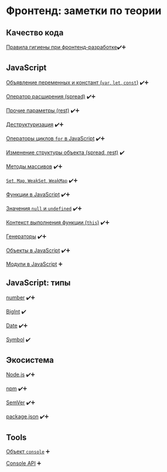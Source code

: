 # Фронтенд: заметки по теории
## Качество кода
[Правила гигиены при фронтенд-разработке](notes/JavaScript/hygiene.md "hygiene")✔️➕

## JavaScript
[Объявление переменных и констант (`var`, `let`, `const`)](notes/JavaScript/let_var_const.md "var, let, const") ✔️➕

[Оператор расширения (spread)](notes/JavaScript/spread.md "spread") ✔️➕

[Прочие параметры (rest)](notes/JavaScript/rest.md "rest") ✔️➕

[Деструктуризация](notes/JavaScript/destructure.md "destructure") ✔️➕

[Операторы циклов `for` в JavaScript](notes/JavaScript/for.md "for") ✔️➕

[Изменение структуры объекта (spread, rest)](notes/JavaScript/change_object_structure.md "change object structure") ✔️

[Методы массивов](notes/JavaScript/array_methods.md "array methods") ✔️➕

[`Set`, `Map`, `WeakSet`, `WeakMap`](notes/JavaScript/set_map_weak.md "Set, Map, WeakSet, WeakMap") ✔️➕

[Функции в JavaScript](notes/JavaScript/functions.md "functions") ✔️➕

[Значения `null` и `undefined`](notes/JavaScript/null_undefined.md "null & undefined") ✔️➕

[Контекст выполнения функции (`this`)](notes/JavaScript/this.md "this") ✔️➕

[Генераторы](notes/JavaScript/generators.md "generators") ✔️➕

[Объекты в JavaScript](notes/JavaScript/objects.md "objects") ✔️➕

[Модули в JavaScript](notes/JavaScript/modules.md "modules") ➕

## JavaScript: типы
[number](notes/JavaScript/number.md "number") ✔️➕

[BigInt](notes/JavaScript/bigint.md "BigInt") ✔️

[Date](notes/JavaScript/date.md "Date") ✔️➕

[Symbol](notes/JavaScript/symbol.md "Symbol") ✔️

## Экосистема
[Node.js](notes/Ecosystem/Node.md) ✔️➕

[npm](notes/Ecosystem/npm.md) ✔️➕

[SemVer](notes/Ecosystem/semver.md) ✔️➕

[package.json](notes/Ecosystem/package.json.md) ✔️➕

## Tools
[Объект `console`](notes/Tools/console.md "console object") ➕

[Console API](notes/Tools/console_api.md "console api") ➕
